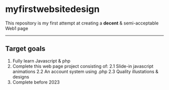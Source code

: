 # myfirstwebsitedesign
This repository is my first attempt at creating a **decent** & semi-acceptable Web1 page

---

## Target goals

1. Fully learn Javascript & php
2. Complete this web page project consisting of:
  2.1 Slide-in javascript animations
  2.2 An account system using .php
  2.3 Quality illustations & designs
3. Complete before 2023
